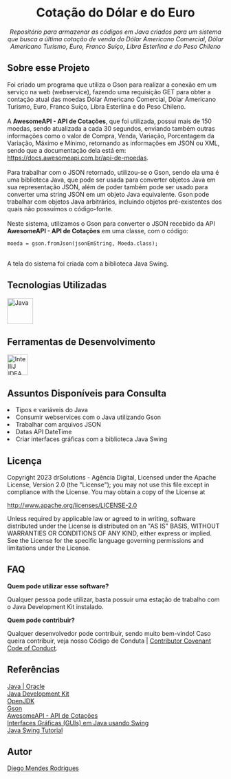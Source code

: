 <h1 align="center">Cotação do Dólar e do Euro</h1>
<p align="center"><i>Repositório para armazenar as códigos em Java criados para um sistema que busca a última cotação 
de venda do Dólar Americano Comercial, Dólar Americano Turismo, Euro, Franco Suíço, Libra Esterlina e do Peso Chileno</i></p>

## Sobre esse Projeto

Foi criado um programa que utiliza o Gson para realizar a conexão em um serviço na web (webservice), fazendo uma
requisição GET para obter a contação atual das moedas Dólar Americano Comercial, Dólar Americano Turismo, Euro,
Franco Suíço, Libra Esterlina e do Peso Chileno.
<br/><br/>
A <b>AwesomeAPI - API de Cotações</b>, que foi utilizada, possui mais de 150 moedas, sendo atualizada a cada 30
segundos, enviando também outras informações como o valor de Compra, Venda, Variação, Porcentagem da Variação,
Máximo e Mínimo, retornando as informações em JSON ou XML, sendo que a documentação dela está em:
<a href="https://docs.awesomeapi.com.br/api-de-moedas">https://docs.awesomeapi.com.br/api-de-moedas</a>.
<br/><br/>
Para trabalhar com o JSON retornado, utilizou-se o Gson, sendo ela uma é uma biblioteca Java, que pode ser usada
para converter objetos Java em sua representação JSON, além de poder também pode ser usado para converter uma
string JSON em um objeto Java equivalente. Gson pode trabalhar com objetos Java arbitrários, incluindo objetos
pré-existentes dos quais não possuímos o código-fonte.
<br/><br/>
Neste sistema, utilizamos o Gson para converter o JSON recebido da API <b>AwesomeAPI - API de Cotações</b> em
uma classe, com o código:
<pre><code>moeda = gson.fromJson(jsonEmString, Moeda.class);</code></pre>
<br/>
A tela do sistema foi criada com a biblioteca Java Swing.

## Tecnologias Utilizadas

<p display="inline-block">
    <img width="60" src="https://cdn.icon-icons.com/icons2/2415/PNG/512/java_original_wordmark_logo_icon_146459.png" alt="Java"/>
</p>

## Ferramentas de Desenvolvimento

<p display="inline-block">
    <img width="48" src="https://upload.wikimedia.org/wikipedia/commons/thumb/9/9c/IntelliJ_IDEA_Icon.svg/512px-IntelliJ_IDEA_Icon.svg.png" alt="IntelliJ IDEA"/>
</p>

## Assuntos Disponíveis para Consulta

<li>Tipos e variáveis do Java</li>
<li>Consumir webservices com o Java utilizando Gson</li>
<li>Trabalhar com arquivos JSON</li>
<li>Datas API DateTime</li>
<li>Criar interfaces gráficas com a biblioteca Java Swing</li>

## Licença

Copyright 2023 drSolutions - Agência Digital, Licensed under the Apache License, Version 2.0 (the "License"); you may
not use this file except in compliance with the License. You may obtain a copy of the License at

<a href="http://www.apache.org/licenses/LICENSE-2.0">http://www.apache.org/licenses/LICENSE-2.0</a>

Unless required by applicable law or agreed to in writing, software distributed under the License is distributed on
an "AS IS" BASIS, WITHOUT WARRANTIES OR CONDITIONS OF ANY KIND, either express or implied. See the License for the
specific language governing permissions and limitations under the License.

## FAQ

**Quem pode utilizar esse software?**

Qualquer pessoa pode utilizar, basta possuir uma estação de trabalho com o Java Development Kit instalado.

**Quem pode contribuir?**

Qualquer desenvolvedor pode contribuir, sendo muito bem-vindo! Caso queira contribuir, veja nosso Código de Conduta
| [Contributor Covenant Code of Conduct](CODE_OF_CONDUCT.md).

## Referências

<p display="inline-block">
    <a href="https://www.java.com/pt-BR/">Java | Oracle</a><br/>
    <a href="https://www.oracle.com/br/java/technologies/downloads/">Java Development Kit</a><br/>
    <a href="https://openjdk.org/">OpenJDK</a><br/>
    <a href="https://github.com/google/gson/">Gson</a><br/>
    <a href="https://docs.awesomeapi.com.br/api-de-moedas">AwesomeAPI - API de Cotações</a><br/>
<a href="https://www.lncc.br/~rogerio/poo/04a%20-%20Programacao_GUI.pdf">Interfaces Gráficas (GUIs) em Java usando Swing</a><br/>
    <a href="http://www.java2s.com/Tutorials/Java/Java_Swing/index.htm">Java Swing Tutorial</a>
</p>

## Autor

<a href="https://www.linkedin.com/in/diegomendesrodrigues/">Diego Mendes Rodrigues</a>

